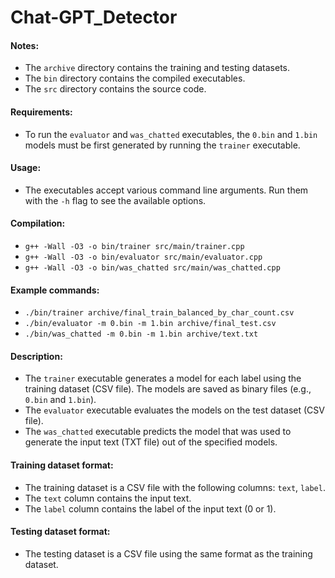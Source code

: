 # Chat-GPT_Detector

#### Notes:
- The `archive` directory contains the training and testing datasets.
- The `bin` directory contains the compiled executables.
- The `src` directory contains the source code.

#### Requirements:
- To run the `evaluator` and `was_chatted` executables, the `0.bin` and `1.bin` models must be first generated by running the `trainer` executable.

#### Usage:
- The executables accept various command line arguments. Run them with the `-h` flag to see the available options.

#### Compilation:
- `g++ -Wall -O3 -o bin/trainer src/main/trainer.cpp`
- `g++ -Wall -O3 -o bin/evaluator src/main/evaluator.cpp`
- `g++ -Wall -O3 -o bin/was_chatted src/main/was_chatted.cpp`

#### Example commands:
- `./bin/trainer archive/final_train_balanced_by_char_count.csv`
- `./bin/evaluator -m 0.bin -m 1.bin archive/final_test.csv`
- `./bin/was_chatted -m 0.bin -m 1.bin archive/text.txt`

#### Description:
- The `trainer` executable generates a model for each label using the training dataset (CSV file). The models are saved as binary files (e.g., `0.bin` and `1.bin`).
- The `evaluator` executable evaluates the models on the test dataset (CSV file).
- The `was_chatted` executable predicts the model that was used to generate the input text (TXT file) out of the specified models.

#### Training dataset format:
- The training dataset is a CSV file with the following columns: `text`, `label`.
- The `text` column contains the input text.
- The `label` column contains the label of the input text (0 or 1).

#### Testing dataset format:
- The testing dataset is a CSV file using the same format as the training dataset.